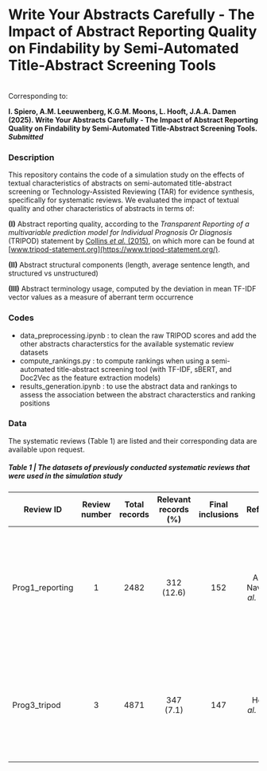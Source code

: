 # Write Your Abstracts Carefully - The Impact of Abstract Reporting Quality on Findability by Semi-Automated Title-Abstract Screening Tools
<br>
Corresponding to: <br>

**I. Spiero, A.M. Leeuwenberg, K.G.M. Moons, L. Hooft, J.A.A. Damen (2025). Write Your Abstracts Carefully - The Impact of Abstract Reporting Quality on Findability by Semi-Automated Title-Abstract Screening Tools. *Submitted*** 

### Description
This repository contains the code of a simulation study on the effects of textual characteristics of abstracts on semi-automated title-abstract screening or Technology-Assisted Reviewing (TAR) for evidence synthesis, specifically for systematic reviews. We evaluated the impact of textual quality and other characteristics of abstracts in terms of:

**(I)** Abstract reporting quality, according to the *Transparent Reporting of a multivariable prediction model for Individual Prognosis Or Diagnosis* (TRIPOD) statement by [Collins *et al.* (2015)](https://pubmed.ncbi.nlm.nih.gov/25623047/), on which more can be found at [www.tripod-statement.org](https://www.tripod-statement.org/).

**(II)** Abstract structural components (length, average sentence length, and structured vs unstructured)

**(III)** Abstract terminology usage, computed by the deviation in mean TF-IDF vector values as a measure of aberrant term occurrence

### Codes
- data_preprocessing.ipynb : to clean the raw TRIPOD scores and add the other abstracts characterstics for the available systematic review datasets
- compute_rankings.py : to compute rankings when using a semi-automated title-abstract screening tool (with TF-IDF, sBERT, and Doc2Vec as the feature extraction models)
- results_generation.ipynb : to use the abstract data and rankings to assess the association between the abstract characterstics and ranking positions
  
### Data
The systematic reviews (Table 1) are listed and their corresponding data are available upon request.

##### Table 1 | The datasets of previously conducted systematic reviews that were used in the simulation study

| Review ID | Review number | Total records    | Relevant records (%)    | Final inclusions | Reference | Title |
| --- | :---:   | :---: | :---: | :---: | :---: | :---: |
| Prog1_reporting | 1 | 2482   | 312 (12.6)   | 152 | Andaur Navarro *et al.* (2022) | [Completeness of reporting of clinical prediction models developed using supervised machine learning: a systematic review](https://bmcmedresmethodol.biomedcentral.com/articles/10.1186/s12874-021-01469-6)|
| Prog3_tripod | 3 | 4871   | 347 (7.1)   | 147 | Heus *et al.* (2018) | [Poor reporting of multivariable prediction model studies: towards a targeted implementation strategy of the TRIPOD statement](https://bmcmedicine.biomedcentral.com/articles/10.1186/s12916-018-1099-2)|

